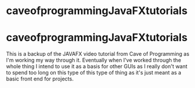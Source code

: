 # caveofprogrammingJavaFXtutorials
# caveofprogrammingJavaFXtutorials

This is a backup of the JAVAFX video tutorial from Cave of Programming as I'm working my way through it. Eventually when I've worked through the whole thing I intend to use it as a basis for other GUIs as I really don't want to spend too long on this type of this type of thing as it's just meant as a basic front end for projects.
